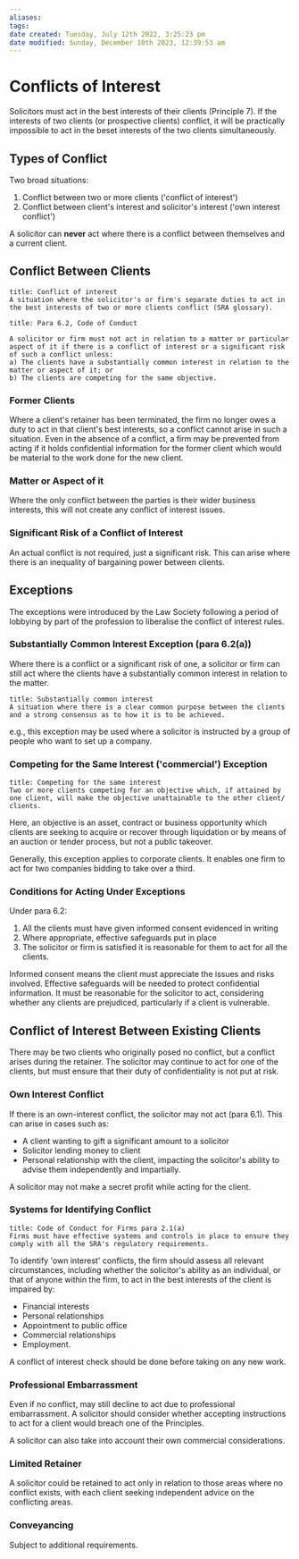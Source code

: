 ```yaml
---
aliases: 
tags: 
date created: Tuesday, July 12th 2022, 3:25:23 pm
date modified: Sunday, December 10th 2023, 12:39:53 am
---
```


# Conflicts of Interest

Solicitors must act in the best interests of their clients (Principle 7). If the interests of two clients (or prospective clients) conflict, it will be practically impossible to act in the beset interests of the two clients simultaneously.

## Types of Conflict

Two broad situations:

1. Conflict between two or more clients ('conflict of interest')
2. Conflict between client's interest and solicitor's interest ('own interest conflict')

A solicitor can **never** act where there is a conflict between themselves and a current client.

## Conflict Between Clients

```ad-defn
title: Conflict of interest
A situation where the solicitor's or firm's separate duties to act in the best interests of two or more clients conflict (SRA glossary).
```

```ad-statute
title: Para 6.2, Code of Conduct

A solicitor or firm must not act in relation to a matter or particular aspect of it if there is a conflict of interest or a significant risk of such a conflict unless:
a) The clients have a substantially common interest in relation to the matter or aspect of it; or
b) The clients are competing for the same objective.
```

### Former Clients

Where a client's retainer has been terminated, the firm no longer owes a duty to act in that client's best interests, so a conflict cannot arise in such a situation. Even in the absence of a conflict, a firm may be prevented from acting if it holds confidential information for the former client which would be material to the work done for the new client.

### Matter or Aspect of it

Where the only conflict between the parties is their wider business interests, this will not create any conflict of interest issues.

### Significant Risk of a Conflict of Interest

An actual conflict is not required, just a significant risk. This can arise where there is an inequality of bargaining power between clients.

## Exceptions

The exceptions were introduced by the Law Society following a period of lobbying by part of the profession to liberalise the conflict of interest rules.

### Substantially Common Interest Exception (para 6.2(a))

Where there is a conflict or a significant risk of one, a solicitor or firm can still act where the clients have a substantially common interest in relation to the matter.

```ad-defn
title: Substantially common interest
A situation where there is a clear common purpose between the clients and a strong consensus as to how it is to be achieved. 
```

e.g., this exception may be used where a solicitor is instructed by a group of people who want to set up a company.

### Competing for the Same Interest ('commercial') Exception

```ad-defn
title: Competing for the same interest
Two or more clients competing for an objective which, if attained by one client, will make the objective unattainable to the other client/ clients. 
```

Here, an objective is an asset, contract or business opportunity which clients are seeking to acquire or recover through liquidation or by means of an auction or tender process, but not a public takeover.

Generally, this exception applies to corporate clients. It enables one firm to act for two companies bidding to take over a third.

### Conditions for Acting Under Exceptions

Under para 6.2:

1. All the clients must have given informed consent evidenced in writing
2. Where appropriate, effective safeguards put in place
3. The solicitor or firm is satisfied it is reasonable for them to act for all the clients.

Informed consent means the client must appreciate the issues and risks involved. Effective safeguards will be needed to protect confidential information. It must be reasonable for the solicitor to act, considering whether any clients are prejudiced, particularly if a client is vulnerable.

## Conflict of Interest Between Existing Clients

There may be two clients who originally posed no conflict, but a conflict arises during the retainer. The solicitor may continue to act for one of the clients, but must ensure that their duty of confidentiality is not put at risk.

### Own Interest Conflict

If there is an own-interest conflict, the solicitor may not act (para 6.1). This can arise in cases such as:

- A client wanting to gift a significant amount to a solicitor
- Solicitor lending money to client
- Personal relationship with the client, impacting the solicitor's ability to advise them independently and impartially.

A solicitor may not make a secret profit while acting for the client.

### Systems for Identifying Conflict

```ad-statute
title: Code of Conduct for Firms para 2.1(a)
Firms must have effective systems and controls in place to ensure they comply with all the SRA's regulatory requirements. 
```

To identify 'own interest' conflicts, the firm should assess all relevant circumstances, including whether the solicitor's ability as an individual, or that of anyone within the firm, to act in the best interests of the client is impaired by:

- Financial interests
- Personal relationships
- Appointment to public office
- Commercial relationships
- Employment.

A conflict of interest check should be done before taking on any new work.

### Professional Embarrassment

Even if no conflict, may still decline to act due to professional embarrassment. A solicitor should consider whether accepting instructions to act for a client would breach one of the Principles.

A solicitor can also take into account their own commercial considerations.

### Limited Retainer

A solicitor could be retained to act only in relation to those areas where no conflict exists, with each client seeking independent advice on the conflicting areas.

### Conveyancing

Subject to additional requirements.
